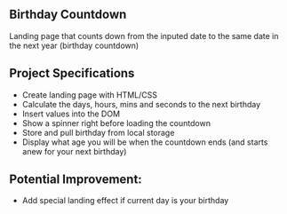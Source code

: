 ## Birthday Countdown
Landing page that counts down from the inputed date to the same date in the next year (birthday countdown)

## Project Specifications

- Create landing page with HTML/CSS
- Calculate the days, hours, mins and seconds to the next birthday
- Insert values into the DOM
- Show a spinner right before loading the countdown
- Store and pull birthday from local storage
- Display what age you will be when the countdown ends (and starts anew for your next birthday)

## Potential Improvement:
- Add special landing effect if current day is your birthday
